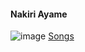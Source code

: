 #### Nakiri Ayame
![image](https://user-images.githubusercontent.com/90689596/143826309-150f737c-c121-4b54-a966-58b6560cdd92.png)
[Songs](https://www.youtube.com/watch?v=UIAweLzHAZQ)
